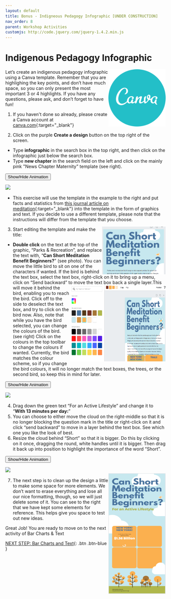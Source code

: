 ```yaml
---
layout: default
title: Bonus - Indigneous Pedagogy Infographic [UNDER CONSTRUCTION]
nav_order: 8
parent: Workshop Activities
customjs: http://code.jquery.com/jquery-1.4.2.min.js
---
```

# Indigenous Pedagogy Infographic
<img src="images//infographics-template-01.png" style="float:right;width:180px;height:180px;"> 
Let’s create an indigenous pedagogy infographic using a Canva template. Remember that you are highlighing the key points, and don’t have much space, so you can only present the most important 3 or 4 highlights. If you have any questions, please ask, and don’t forget to have fun!

1. If you haven't done so already, please create a Canva account at [canva.com](https://www.canva.com/){:target="_blank"}

2. Click on the purple **Create a design** button on the top right of the screen. 
  - Type **infographic** in the search box in the top right, and then click on the infographic just below the search box.
  - Type **new chapter** in the search field on the left and click on the mainly pink "News Chapter Maternity" template (see right).

  <button onclick="toggle('gif1')">Show/Hide Animation</button>
<div id="gif1">
      <img src="images/infographics-template-03.gif)"> <br>
     </div>

  - This exercise will use the template in the example to the right and put facts and statistics from [this journal article on meditation](https://bit.ly/dsc-infographic-meditate){:target="_blank"} into the template in the form of graphics and text. If you decide to use a different template, please note that the instructions will differ from the template that you choose.
 <img src="images//infographics-template-05.png" style="float:right;width:200px;height:150px;" alt="Text box with bird">  

3. Start editing the template and make the title: 
  - **Double click** on the text at the top of the graphic, “Parks & Recreation”, and replace the text with, “**Can Short Meditation Benefit Beginners?**” (see photo). You can move the little bird to sit on one of the characters if wanted. If the bird is behind the text box, select the text box, right-click on it to bring up a menu, click on “Send backward” to move the text box back a single layer.<img src="images//infographics-template-04.png" style="float:right;width:300px;height:240px;" alt="bird selected with colour palette">This will move it behind the bird, enabling you to reach the bird. Click off to the side to deselect the text box, and try to click on the bird now. Also, note that while you have the bird selected, you can change the colours of the bird. (see right) Click on the colours in the top toolbar to change the colours if wanted. Currently, the bird matches the colour scheme, so if you change the bird colours, it will no longer match the text boxes, the trees, or the second bird, so keep this in mind for later. 

  <button onclick="toggle('gif2')">Show/Hide Animation</button>
<div id="gif2">
      <img src="images/infographics-template-06.gif)"> <br>
     </div>

4. Drag down the green text “For an Active Lifestyle” and change it to “**With 13 minutes per day:**” 
5. You can choose to either move the cloud on the right-middle so that it is no longer blocking the question mark in the title or right-click on it and click “send backward” to move in a layer behind the text box. See which one you like the look of best. 
6. Resize the cloud behind “Short” so that it is bigger. Do this by clicking on it once, dragging the round, white handles until it is bigger. Then drag it back up into position to highlight the importance of the word “Short”. 

<button onclick="toggle('gif3')">Show/Hide Animation</button>
<div id="gif3">
      <img src="images/infographics-template-07.gif)"> <br>
     </div>


<img src="images//infographics-template-08.png" style="float:right;width:180px;height:380px;" alt="infographics image">

7. The next step is to clean up the design a little to make some space for more elements. We don’t want to erase everything and lose all our nice formatting, though, so we will just delete some of it. You can see to the right that we have kept some elements for reference. This helps give you space to test out new ideas. 

Great Job! You are ready to move on to the next activity of Bar Charts & Text

<script>  

    function toggle(input) {
        var x = document.getElementById(input);
        if (x.style.display === "none") {
            x.style.display = "block";
        } else {
            x.style.display = "none";
        }
    }
</script>

[NEXT STEP: Bar Charts and Text](canva-charts.html){: .btn .btn-blue }
